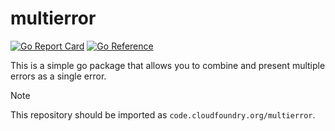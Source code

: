# multierror

[![Go Report Card](https://goreportcard.com/badge/code.cloudfoundry.org/multierror)](https://goreportcard.com/report/code.cloudfoundry.org/multierror)
[![Go Reference](https://pkg.go.dev/badge/code.cloudfoundry.org/multierror.svg)](https://pkg.go.dev/code.cloudfoundry.org/multierror)

This is a simple go package that allows you to combine and present multiple errors as a single error.

> [!NOTE]
>
> This repository should be imported as `code.cloudfoundry.org/multierror`.
